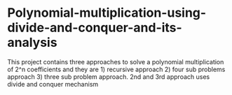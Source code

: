 Polynomial-multiplication-using-divide-and-conquer-and-its-analysis
===================================================================

This project contains three approaches to solve a polynomial multiplication of 2^n coefficients and they are 1) recursive approach 2) four sub problems approach 3) three sub problem approach. 2nd and 3rd approach uses divide and conquer mechanism
